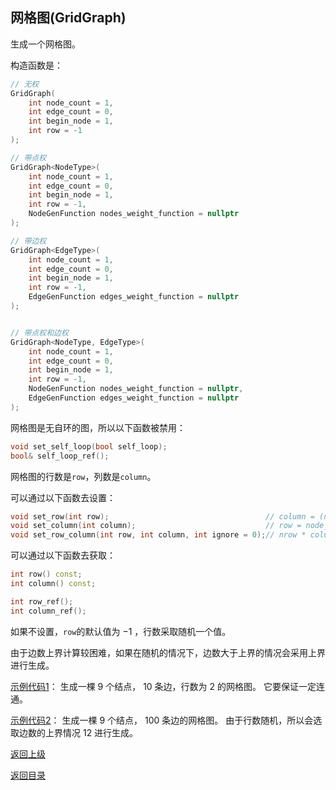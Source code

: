 ## 网格图(GridGraph)

生成一个网格图。

构造函数是：
```cpp
// 无权
GridGraph(
    int node_count = 1, 
    int edge_count = 0, 
    int begin_node = 1,
    int row = -1
);

// 带点权
GridGraph<NodeType>(
    int node_count = 1, 
    int edge_count = 0, 
    int begin_node = 1,
    int row = -1,
    NodeGenFunction nodes_weight_function = nullptr
);

// 带边权
GridGraph<EdgeType>(
    int node_count = 1, 
    int edge_count = 0, 
    int begin_node = 1,
    int row = -1,
    EdgeGenFunction edges_weight_function = nullptr
);


// 带点权和边权
GridGraph<NodeType, EdgeType>(
    int node_count = 1, 
    int edge_count = 0, 
    int begin_node = 1,
    int row = -1,
    NodeGenFunction nodes_weight_function = nullptr,
    EdgeGenFunction edges_weight_function = nullptr
);
```

网格图是无自环的图，所以以下函数被禁用：
```cpp
void set_self_loop(bool self_loop);
bool& self_loop_ref();
```

网格图的行数是`row`，列数是`column`。

可以通过以下函数去设置：

```cpp
void set_row(int row);                                   // column = (node_count + row - 1) / row
void set_column(int column);                             // row = node_count + column - 1) / column
void set_row_column(int row, int column, int ignore = 0);// nrow * column - ignore
```
可以通过以下函数去获取：

```cpp
int row() const;
int column() const;

int row_ref();
int column_ref();
```



如果不设置，`row`的默认值为 $-1$ ，行数采取随机一个值。

由于边数上界计算较困难，如果在随机的情况下，边数大于上界的情况会采用上界进行生成。

[示例代码1](../../../examples/grid_graph1.cpp)：
生成一棵 $9$ 个结点， $10$ 条边，行数为 $2$ 的网格图。
它要保证一定连通。

[示例代码2](../../../examples/grid_graph2.cpp)：
生成一棵 $9$ 个结点， $100$ 条边的网格图。
由于行数随机，所以会选取边数的上界情况 $12$ 进行生成。

[返回上级](./summary.md)

[返回目录](../../home.md)
